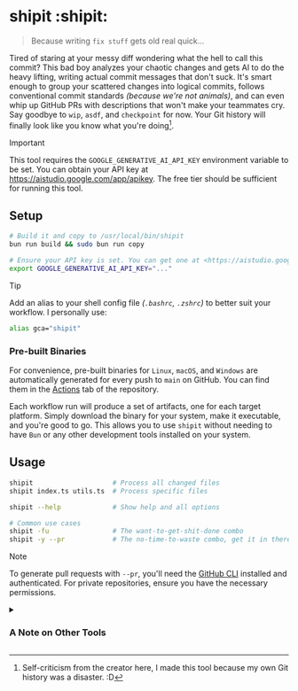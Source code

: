 # shipit :shipit:

> Because writing `fix stuff` gets old real quick...

Tired of staring at your messy diff wondering what the hell to call this commit? This bad boy analyzes your chaotic changes and gets AI to do the heavy lifting, writing actual commit messages that don't suck. It's smart enough to group your scattered changes into logical commits, follows conventional commit standards _(because we're not animals)_, and can even whip up GitHub PRs with descriptions that won't make your teammates cry. Say goodbye to `wip`, `asdf`, and `checkpoint` for now. Your Git history will finally look like you know what you're doing[^1].

[^1]: Self-criticism from the creator here, I made this tool because my own Git history was a disaster. :D

> [!IMPORTANT]
> This tool requires the `GOOGLE_GENERATIVE_AI_API_KEY` environment variable to be set. You can obtain your API key at <https://aistudio.google.com/app/apikey>. The free tier should be sufficient for running this tool.

## Setup

```bash
# Build it and copy to /usr/local/bin/shipit
bun run build && sudo bun run copy

# Ensure your API key is set. You can get one at <https://aistudio.google.com/app/apikey>.
export GOOGLE_GENERATIVE_AI_API_KEY="..."
```

> [!TIP]
> Add an alias to your shell config file _(`.bashrc`, `.zshrc`)_ to better suit your workflow. I personally use:
>
> ```bash
> alias gca="shipit"
> ```

### Pre-built Binaries

For convenience, pre-built binaries for `Linux`, `macOS`, and `Windows` are automatically generated for every push to `main` on GitHub. You can find them in the [Actions](https://github.com/rafaelrcamargo/shipit/actions) tab of the repository.

Each workflow run will produce a set of artifacts, one for each target platform. Simply download the binary for your system, make it executable, and you're good to go. This allows you to use `shipit` without needing to have `Bun` or any other development tools installed on your system.

## Usage

```bash
shipit                    # Process all changed files
shipit index.ts utils.ts  # Process specific files

shipit --help             # Show help and all options

# Common use cases
shipit -fu                # The want-to-get-shit-done combo
shipit -y --pr            # The no-time-to-waste combo, get it in there
```

> [!NOTE]
> To generate pull requests with `--pr`, you'll need the [GitHub CLI](https://cli.github.com/) installed and authenticated. For private repositories, ensure you have the necessary permissions.

<details>
<summary>

### A Note on Other Tools

</summary>

`shipit` was built after months of using other AI-powered commit tools and finding they fell just short of the ideal workflow; so close, yet so far. While fantastic tools like `cz-git` and Cursor exist, `shipit` takes a different path to solve a few key annoyances.

- **[`cz-git`](https://github.com/Zhengqbbb/cz-git):** A fantastic, highly customizable tool for the entire git workflow. However, the AI integration feels more like an addon. Because the prompts are simple and lack the full context of your changes, you can end up with generic, high-level commit messages like `refactor: rewrote the whole thing` or `feat: introducing D the genius language succeeding C`. While technically correct, these messages can be more alarming than informative, creating noise in the git history. (All that said, it's pretty fast :))

- **Cursor (and other AI Editors):** In-editor AI commit tools are powerful, but they come with their own friction. You often need to craft your own prompts or guidelines on the fly, and it pulls you out of a terminal-centric workflow. Sometimes, you just want to fire off a commit from the command line without switching contexts.

The idea behind `shipit` is that with modern, large-context models, the AI is already smart enough to understand the "why" behind your changes just by reading the `diff`. It lets the model do the heavy lifting, saving you from playing prompt engineer and giving you back precise, context-aware commit messages.

</details>
